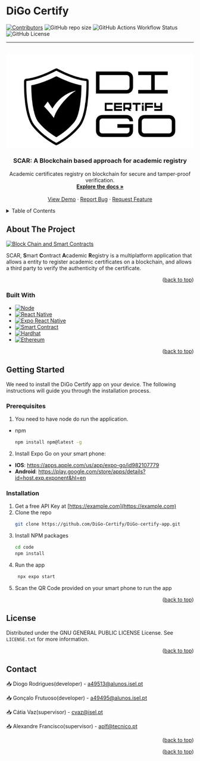 # DiGo Certify

<a name="readme-top"></a>

[![Contributors][contributors-shield]][contributors-url]
![GitHub repo size](https://img.shields.io/github/repo-size/DiGo-Certify/DiGo-certify-app)
![GitHub Actions Workflow Status](https://img.shields.io/github/actions/workflow/status/DiGo-Certify/DiGo-certify-app/cl.yml)
![GitHub License](https://img.shields.io/github/license/DiGo-Certify/DiGo-certify-app)

---

<!-- PROJECT LOGO -->
<br />
<div align="center">
  <a href="https://github.com/DiGo-Certify/DiGo-certify-app/blob/main/docs/images/logo.png">
    <img src="docs/images/splash-screen.png" alt="Logo">
  </a>

<h3 align="center">SCAR: A Blockchain based approach for academic registry</h3>

  <p align="center">
    Academic certificates registry on blockchain for secure and tamper-proof verification.
    <br />
    <a href="https://github.com/DiGo-Certify/DiGo-certify-app"><strong>Explore the docs »</strong></a>
    <br />
    <br />
    <a href="https://github.com/DiGo-Certify/DiGo-certify-app">View Demo</a>
    ·
    <a href="https://github.com/DiGo-Certify/DiGo-certify-app/issues">Report Bug</a>
    ·
    <a href="https://github.com/DiGo-Certify/DiGo-certify-app/issues">Request Feature</a>
  </p>
</div>

<!-- TABLE OF CONTENTS -->
<details>
  <summary>Table of Contents</summary>
  <ol>
    <li>
      <a href="#about-the-project">About The Project</a>
      <ul>
        <li><a href="#built-with">Built With</a></li>
      </ul>
    </li>
    <li>
      <a href="#getting-started">Getting Started</a>
      <ul>
        <li><a href="#prerequisites">Prerequisites</a></li>
        <li><a href="#installation">Installation</a></li>
      </ul>
    </li>
    <li><a href="#usage">Usage</a></li>
    <li><a href="#license">License</a></li>
    <li><a href="#contact">Contact</a></li>
    <li><a href="#acknowledgments">Acknowledgments</a></li>
  </ol>
</details>

<!-- ABOUT THE PROJECT -->

## About The Project

[![Block Chain and Smart Contracts][product-screenshot]][product-screenshot]

SCAR, **S**mart **C**ontract **A**cademic **R**egistry is a multiplatform application that allows a entity to register academic certificates on a blockchain, and allows a third party to verify the authenticity of the certificate.

<p align="right">(<a href="#readme-top">back to top</a>)</p>

### Built With

- [![Node][Node.js]][Node-url]
- [![React Native][ReactNative.js]][ReactNative-url]
- [![Expo React Native][Expo.js]][Expo-url]
- [![Smart Contract][Solidity.sol]][Solidity-url]
- [![Hardhat][Hardhat.js]][Hardhat-url]
- [![Ethereum][Ethereum.js]][Ethereum-url]

<p align="right">(<a href="#readme-top">back to top</a>)</p>

<!-- GETTING STARTED -->

## Getting Started

We need to install the DiGo Certify app on your device.
The following instructions will guide you through the installation process.

### Prerequisites

1. You need to have node do run the application.

- npm
  ```sh
  npm install npm@latest -g
  ```
2. Install Expo Go on your smart phone:
  - **IOS**: https://apps.apple.com/us/app/expo-go/id982107779
  - **Android**: https://play.google.com/store/apps/details?id=host.exp.exponent&hl=en


### Installation

1. Get a free API Key at [https://example.com](https://example.com)
2. Clone the repo
   ```sh
   git clone https://github.com/DiGo-Certify/DiGo-certify-app.git
   ```
3. Install NPM packages
   ```sh
   cd code
   npm install
   ```
4. Run the app
   ```sh
    npx expo start
    ```
5. Scan the QR Code provided on your smart phone to run the app

<p align="right">(<a href="#readme-top">back to top</a>)</p>

<!-- USAGE EXAMPLES -->

<!-- ## Usage

Use this space to show useful examples of how a project can be used. Additional screenshots, code examples and demos work well in this space. You may also link to more resources.

_For more examples, please refer to the [Documentation](https://example.com)_

<p align="right">(<a href="#readme-top">back to top</a>)</p> -->

<!-- LICENSE -->

## License

Distributed under the GNU GENERAL PUBLIC LICENSE License. See `LICENSE.txt` for more information.

<p align="right">(<a href="#readme-top">back to top</a>)</p>

<!-- CONTACT -->

## Contact

:inbox_tray: Diogo Rodrigues(developer) - [a49513@alunos.isel.pt](mailto:a49513@alunos.isel.pt)

:inbox_tray: Gonçalo Frutuoso(developer) - [a49495@alunos.isel.pt](mailto:a49495@alunos.isel.pt)

:inbox_tray: Cátia Vaz(supervisor) - [cvaz@isel.pt](mailto:cvaz@isel.pt)

:inbox_tray: Alexandre Francisco(supervisor) - [aplf@tecnico.pt](mailto:aplf@tecnico.pt)

<p align="right">(<a href="#readme-top">back to top</a>)</p>

<!-- ACKNOWLEDGMENTS -->

<!-- ## Acknowledgments

- []()
- []()
- []() -->

<p align="right">(<a href="#readme-top">back to top</a>)</p>

<!-- MARKDOWN LINKS & IMAGES -->

[contributors-shield]: https://img.shields.io/github/contributors/DiGo-Certify/DiGo-certify-app.svg
[contributors-url]: https://github.com/DiGo-Certify/DiGo-certify-app/graphs/contributors
[product-screenshot]: ./docs/images/blockchain-and-smart-contract-image.png
[Node.js]: https://img.shields.io/badge/node.js-6DA55F?style=for-the-badge&logo=node.js&logoColor=white
[Node-url]: https://nodejs.org/
[Expo.js]: https://img.shields.io/badge/expo-1C1E24?style=for-the-badge&logo=expo&logoColor=#D04A37
[Expo-url]: https://docs.expo.dev/
[Solidity.sol]: https://img.shields.io/badge/solidity-363636?style=for-the-badge&logo=solidity&logoColor=white
[Solidity-url]: https://docs.soliditylang.org/en/v0.8.7/
[Hardhat.js]: https://img.shields.io/badge/hardhat-000000?style=for-the-badge&logo=hardhat&logoColor=white
[Hardhat-url]: https://hardhat.org/
[Ethereum.js]: https://img.shields.io/badge/ethereum-3C3C3D?style=for-the-badge&logo=ethereum&logoColor=white
[Ethereum-url]: https://ethereum.org/en/
[FireBase.js]: https://img.shields.io/badge/firebase-FFCA28?style=for-the-badge&logo=firebase&logoColor=black
[FireBase-url]: https://firebase.google.com/
[TypeScript.ts]: https://img.shields.io/badge/typescript-3178C6?style=for-the-badge&logo=typescript&logoColor=white
[TypeScript-url]: https://www.typescriptlang.org/
[ReactNative.js]: https://img.shields.io/badge/react_native-%2320232a.svg?style=for-the-badge&logo=react&logoColor=%2361DAFB
[ReactNative-url]: https://reactnative.dev/
